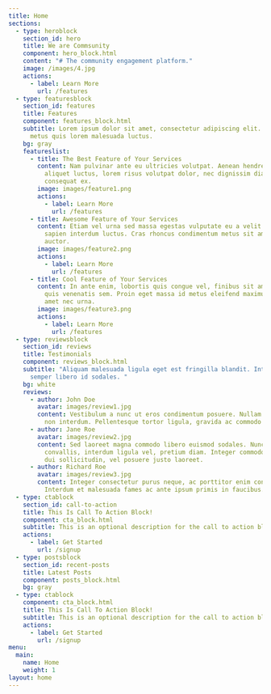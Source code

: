 ```yaml
---
title: Home
sections:
  - type: heroblock
    section_id: hero
    title: We are Commsunity
    component: hero_block.html
    content: "# The community engagement platform."
    image: /images/4.jpg
    actions:
      - label: Learn More
        url: /features
  - type: featuresblock
    section_id: features
    title: Features
    component: features_block.html
    subtitle: Lorem ipsum dolor sit amet, consectetur adipiscing elit. Nullam a
      metus quis lorem malesuada luctus.
    bg: gray
    featureslist:
      - title: The Best Feature of Your Services
        content: Nam pulvinar ante eu ultricies volutpat. Aenean hendrerit, eros sed
          aliquet luctus, lorem risus volutpat dolor, nec dignissim diam neque
          consequat ex.
        image: images/feature1.png
        actions:
          - label: Learn More
            url: /features
      - title: Awesome Feature of Your Services
        content: Etiam vel urna sed massa egestas vulputate eu a velit. Sed ut nisl nec
          sapien interdum luctus. Cras rhoncus condimentum metus sit amet
          auctor.
        image: images/feature2.png
        actions:
          - label: Learn More
            url: /features
      - title: Cool Feature of Your Services
        content: In ante enim, lobortis quis congue vel, finibus sit amet mi. Aenean
          quis venenatis sem. Proin eget massa id metus eleifend maximus sit
          amet nec urna.
        image: images/feature3.png
        actions:
          - label: Learn More
            url: /features
  - type: reviewsblock
    section_id: reviews
    title: Testimonials
    component: reviews_block.html
    subtitle: "Aliquam malesuada ligula eget est fringilla blandit. Integer finibus
      semper libero id sodales. "
    bg: white
    reviews:
      - author: John Doe
        avatar: images/review1.jpg
        content: Vestibulum a nunc ut eros condimentum posuere. Nullam dapibus quis nunc
          non interdum. Pellentesque tortor ligula, gravida ac commodo eu.
      - author: Jane Roe
        avatar: images/review2.jpg
        content: Sed laoreet magna commodo libero euismod sodales. Nunc ac libero
          convallis, interdum ligula vel, pretium diam. Integer commodo sem at
          dui sollicitudin, vel posuere justo laoreet.
      - author: Richard Roe
        avatar: images/review3.jpg
        content: Integer consectetur purus neque, ac porttitor enim convallis vitae.
          Interdum et malesuada fames ac ante ipsum primis in faucibus.
  - type: ctablock
    section_id: call-to-action
    title: This Is Call To Action Block!
    component: cta_block.html
    subtitle: This is an optional description for the call to action block.
    actions:
      - label: Get Started
        url: /signup
  - type: postsblock
    section_id: recent-posts
    title: Latest Posts
    component: posts_block.html
    bg: gray
  - type: ctablock
    component: cta_block.html
    title: This Is Call To Action Block!
    subtitle: This is an optional description for the call to action block.
    actions:
      - label: Get Started
        url: /signup
menu:
  main:
    name: Home
    weight: 1
layout: home
---
```

